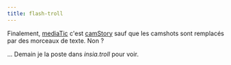 ```yaml
---
title: flash-troll
---
```


Finalement, [mediaTic](http://mediatic.blogspot.com) c'est
[camStory](http://www.camstory.net) sauf que les camshots sont remplacés par
des morceaux de texte. Non ?

... Demain je la poste dans _insia.troll_ pour voir.

